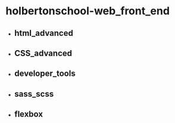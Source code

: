 # holbertonschool-web_front_end

- ## html_advanced
- ## CSS_advanced
- ## developer_tools
- ## sass_scss
- ## flexbox
